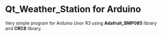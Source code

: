 # Qt_Weather_Station for Arduino
Very simple program for Arduino Unor R3 using **Adafruit_BMP085** library and **CRC8** library.
